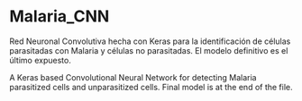 # Malaria_CNN
Red Neuronal Convolutiva hecha con Keras para la identificación de células parasitadas con Malaria y células no parasitadas. El modelo definitivo es el último expuesto.

A Keras based Convolutional Neural Network for detecting Malaria parasitized cells and unparasitized cells. Final model is at the end of the file.
